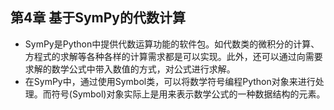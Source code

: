 ## 第4章 基于SymPy的代数计算
- SymPy是Python中提供代数运算功能的软件包。如代数类的微积分的计算、方程式的求解等各种各样的计算需求都是可以实现。此外，还可以通过向需要求解的数学公式中带入数值的方式，对公式进行求解。
- 在SymPy中，通过使用Symbol类，可以将数学符号编程Python对象来进行处理。而符号(Symbol)对象实际上是用来表示数学公式的一种数据结构的元素。